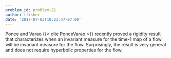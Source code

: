 ```yaml
---
problem_id: problem-21
author: tfisher
date: '2017-07-03T10:23:47-07:00'
---
```

Ponce and Varao {{< cite PonceVarao >}} recently proved a rigidity result that
characterizes when an invariant measure for the time-1 map of a flow will be
invariant measure for the flow. Surprisingly, the result is very general and
does not require hyperbolic properties for the flow.

